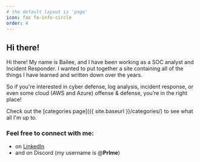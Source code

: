 ```yaml
---
# the default layout is 'page'
icon: fas fa-info-circle
order: 4
---
```


## Hi there! 

Hi there! My name is Bailee, and I have been working as a SOC analyst and Incident Responder. I wanted to put together a site containing all of the things I have learned and written down over the years. 

So if you're interested in cyber defense, log analysis, incident response, or even some cloud (AWS and Azure) offense & defense, you’re in the right place! 

Check out the [categories page]({{ site.baseurl }}/categories/) to see what all I'm up to. 

### Feel free to connect with me:
- on [LinkedIn](https://www.linkedin.com/in/baileemcbreairty/)
- and on Discord (my username is @**Prlme**)